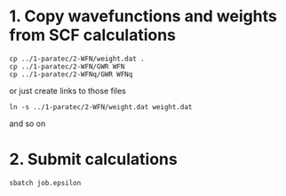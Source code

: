 
# 1. Copy wavefunctions and weights from SCF calculations

    cp ../1-paratec/2-WFN/weight.dat .
    cp ../1-paratec/2-WFN/GWR WFN
    cp ../1-paratec/2-WFNq/GWR WFNq

or just create links to those files

    ln -s ../1-paratec/2-WFN/weight.dat weight.dat

and so on

# 2. Submit calculations

    sbatch job.epsilon


